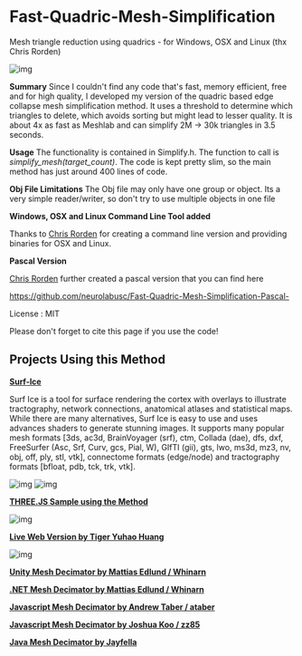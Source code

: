 # Fast-Quadric-Mesh-Simplification
Mesh triangle reduction using quadrics - for Windows, OSX and Linux (thx Chris Rorden)

![img](https://github.com/sp4cerat/Fast-Quadric-Mesh-Simplification/blob/master/screenshot.png?raw=true)

**Summary** Since I couldn't find any code that's fast, memory efficient, free and for high quality, I developed my version of the quadric based edge collapse mesh simplification method. It uses a threshold to determine which triangles to delete, which avoids sorting but might lead to lesser quality. It is about 4x as fast as Meshlab and can simplify 2M -> 30k triangles in 3.5 seconds.

**Usage** The functionality is contained in Simplify.h. The function to call is *simplify_mesh(target_count)*. The code is kept pretty slim, so the main method has just around 400 lines of code. 

**Obj File Limitations** The Obj file may only have one group or object. Its a very simple reader/writer, so don't try to use multiple objects in one file

**Windows, OSX and Linux Command Line Tool added**

Thanks to [Chris Rorden](https://github.com/neurolabusc) for creating a command line version and providing binaries for OSX and Linux.

**Pascal Version**

[Chris Rorden](https://github.com/neurolabusc) further created a pascal version that you can find here

https://github.com/neurolabusc/Fast-Quadric-Mesh-Simplification-Pascal-

License : MIT

Please don't forget to cite this page if you use the code!

## Projects Using this Method

**[Surf-Ice](http://www.mccauslandcenter.sc.edu/crnl/)**

Surf Ice is a tool for surface rendering the cortex with overlays to illustrate tractography, network connections, anatomical atlases and statistical maps. While there are many alternatives, Surf Ice is easy to use and uses advances shaders to generate stunning images. It supports many popular mesh formats [3ds, ac3d, BrainVoyager (srf), ctm, Collada (dae), dfs, dxf, FreeSurfer (Asc, Srf, Curv, gcs, Pial, W), GIfTI (gii), gts, lwo, ms3d, mz3, nv, obj, off, ply, stl, vtk], connectome formats (edge/node) and tractography formats [bfloat, pdb, tck, trk, vtk].

![img](https://www.nitrc.org/plugins/mwiki/images/thumb/1/17/Surfice%3ASimplify.jpg/180px-Surfice%3ASimplify.jpg)
![img](https://www.nitrc.org/plugins/mwiki/images/thumb/8/8e/Surfice%3AAmbientOcclusion.jpg/180px-Surfice%3AAmbientOcclusion.jpg)

**[THREE.JS Sample using the Method](https://cdn.rawgit.com/timknip/mesh-decimate/afe5339/examples/three.js/index.html)**

![img](https://i.imgur.com/qhHFxq4.png)

**[Live Web Version by 
Tiger Yuhao Huang](https://myminifactory.github.io/Fast-Quadric-Mesh-Simplification/)**

![img](https://i.imgur.com/N5e2U9u.png)

**[ Unity Mesh Decimator by Mattias Edlund / Whinarn](https://github.com/Whinarn/UnityMeshSimplifier)**

**[ .NET Mesh Decimator by Mattias Edlund / Whinarn](https://github.com/Whinarn/MeshDecimator)**

**[ Javascript Mesh Decimator by Andrew Taber / ataber](https://github.com/ataber/mesh-simplify)**

**[ Javascript Mesh Decimator by Joshua Koo / zz85](https://gist.github.com/zz85/a317597912d68cf046558006d7647381)**

**[ Java Mesh Decimator by Jayfella](https://hub.jmonkeyengine.org/t/isosurface-mesh-simplifier/41046)**

